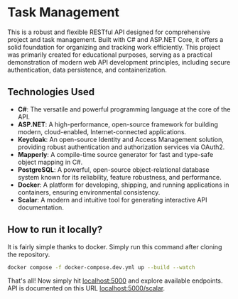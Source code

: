 # Task Management

This is a robust and flexible RESTful API designed for comprehensive project and task management. Built with C# and ASP.NET Core, it offers a solid foundation for organizing and tracking work efficiently. This project was primarily created for educational purposes, serving as a practical demonstration of modern web API development principles, including secure authentication, data persistence, and containerization.

## Technologies Used

- **C#**: The versatile and powerful programming language at the core of the API.
- **ASP.NET**: A high-performance, open-source framework for building modern, cloud-enabled, Internet-connected applications.
- **Keycloak**: An open-source Identity and Access Management solution, providing robust authentication and authorization services via OAuth2.
- **Mapperly**: A compile-time source generator for fast and type-safe object mapping in C#.
- **PostgreSQL**: A powerful, open-source object-relational database system known for its reliability, feature robustness, and performance.
- **Docker**: A platform for developing, shipping, and running applications in containers, ensuring environmental consistency.
- **Scalar**: A modern and intuitive tool for generating interactive API documentation.

## How to run it locally?

It is fairly simple thanks to docker. Simply run this command after cloning the repository.

```sh
docker compose -f docker-compose.dev.yml up --build --watch
```

That's all! Now simply hit [localhost:5000](http://localhost:5000) and explore available endpoints. API is documented on this URL [localhost:5000/scalar](http://localhost:5000/scalar).
